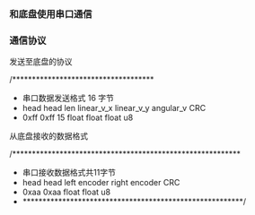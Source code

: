 ### 和底盘使用串口通信 
### 通信协议
发送至底盘的协议  

/************************************
 * 串口数据发送格式 16 字节
 * head head len  linear_v_x  linear_v_y angular_v  CRC
 * 0xff 0xff 15   float       float      float      u8

从底盘接收的数据格式  

/**********************************************************
 * 串口接收数据格式共11字节
 * head head  left encoder  right encoder        CRC
 * 0xaa 0xaa     float      float               u8
 * ********************************************************/

